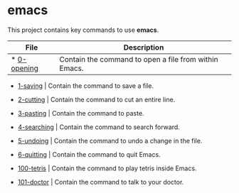 # emacs

This project contains key commands to use **emacs**.

**File** | **Description**
--- | --- 
* [0-opening](https://github.com/Jenni-Foued/holbertonschool-zero_day/tree/master/0x01-emacs/0-opening) | Contain the command to open a file from within Emacs.

* [1-saving](https://github.com/Jenni-Foued/holbertonschool-zero_day/tree/master/0x01-emacs/1-saving) | Contain the command to save a file.

* [2-cutting](https://github.com/Jenni-Foued/holbertonschool-zero_day/tree/master/0x01-emacs/2-cutting) | Contain the command to cut an entire line.

* [3-pasting](https://github.com/Jenni-Foued/holbertonschool-zero_day/tree/master/0x01-emacs/3-pasting) | Contain the command to paste.

* [4-searching](https://github.com/Jenni-Foued/holbertonschool-zero_day/tree/master/0x01-emacs/4-searching) | Contain the command to search forward.

* [5-undoing](https://github.com/Jenni-Foued/holbertonschool-zero_day/tree/master/0x01-emacs/5-undoing) | Contain the command to undo a change in the file.

* [6-quitting](https://github.com/Jenni-Foued/holbertonschool-zero_day/tree/master/0x01-emacs/6-quitting) | Contain the command to quit Emacs.

* [100-tetris](https://github.com/Jenni-Foued/holbertonschool-zero_day/tree/master/0x01-emacs/100-tetris) | Contain the command to play tetris inside Emacs.

* [101-doctor](https://github.com/Jenni-Foued/holbertonschool-zero_day/tree/master/0x01-emacs/101-doctor) | Contain the command to talk to your doctor.